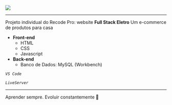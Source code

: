 ![](https://imgur.com/0MkYILr.png)


-------------
Projeto individual do Recode Pro: website **Full Stack Eletro** 
Um e-commerce de produtos para casa


+ **Front-end**
    + HTML
    + CSS
    + Javascript
+  **Back-end**
    + Banco de Dados: MySQL (Workbench)
    
    
*```VS Code ```*

*```LiveServer ```*

-------------



Aprender sempre. Evoluir constantemente 🚀
